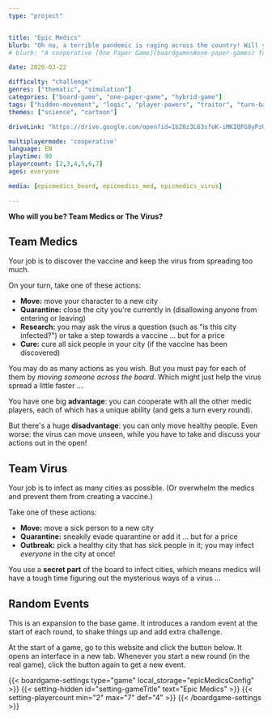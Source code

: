 ```yaml
---
type: "project"


title: "Epic Medics"
blurb: "Oh no, a terrible pandemic is raging across the country! Will you be the heroic medics ... or will you play the virus?"
# blurb: "A cooperative [One Paper Game](boardgames#one-paper-games) for 2--7 players about fighting an uncontrollable pandemic."

date: 2020-03-22

difficulty: "challenge"
genres: ["thematic", "simulation"]
categories: ["board-game", "one-paper-game", "hybrid-game"]
tags: ["hidden-movement", "logic", "player-powers", "traitor", "turn-based", "shared-map", "events"]
themes: ["science", "cartoon"]

driveLink: "https://drive.google.com/open?id=1bZ0z3L63sfoK-iMKIQFG8yPzU5Efe9b-"

multiplayermode: 'cooperative'
language: EN
playtime: 90
playercount: [2,3,4,5,6,7]
ages: everyone

media: [epicmedics_board, epicmedics_med, epicmedics_virus]

---
```


**Who will you be? Team Medics or The Virus?**

## Team Medics

Your job is to discover the vaccine and keep the virus from spreading too much.

On your turn, take one of these actions:
- **Move:** move your character to a new city
- **Quarantine:** close the city you're currently in (disallowing anyone from entering or leaving)
- **Research:** you may ask the virus a question (such as "is this city infected?") or take a step towards a vaccine ... but for a price
- **Cure:** cure all sick people in your city (if the vaccine has been discovered)

You may do as many actions as you wish. But you must pay for each of them by _moving someone across the board_. Which might just help the virus spread a little faster ...

You have one big **advantage**: you can cooperate with all the other medic players, each of which has a unique ability (and gets a turn every round).

But there's a huge **disadvantage**: you can only move healthy people. Even worse: the virus can move unseen, while you have to take and discuss your actions out in the open!

## Team Virus

Your job is to infect as many cities as possible. (Or overwhelm the medics and prevent them from creating a vaccine.)

Take one of these actions:
- **Move:** move a sick person to a new city
- **Quarantine:** sneakily evade quarantine or add it ... but for a price
- **Outbreak:** pick a healthy city that has sick people in it; you may infect _everyone_ in the city at once!

You use a **secret part** of the board to infect cities, which means medics will have a tough time figuring out the mysterious ways of a virus ... 

## Random Events

This is an expansion to the base game. It introduces a random event at the start of each round, to shake things up and add extra challenge.

At the start of a game, go to this website and click the button below. It opens an interface in a new tab. Whenever you start a new round (in the real game), click the button again to get a new event.

{{< boardgame-settings type="game" local_storage="epicMedicsConfig" >}}
	{{< setting-hidden id="setting-gameTitle" text="Epic Medics" >}}
	{{< setting-playercount min="2" max="7" def="4" >}}
{{< /boardgame-settings >}}